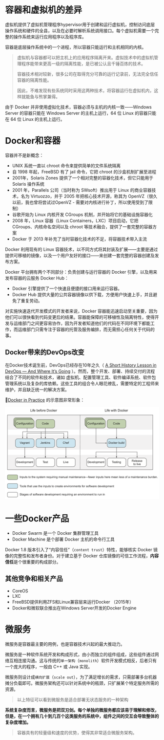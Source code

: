 # 容器和虚拟机的差异

虚拟机提供了虚拟机管理程序hypervisor用于创建和运行虚拟机，控制访问底层操作系统和硬件的全县，以及在必要时解析系统调用接口。每个虚拟机需要一个完整的操作系统来运行应用程序以及程序库。

容器是底层操作系统中的一个进程，所以容器只能运行和主机相同的内核。

> 虚拟机与容器都可以把主机上的应用程序隔离开来。虚拟技术中的虚拟机管理程序能带来更高一级的隔离性能，是已被公认且千锤百炼的技术。
>
> 容器技术相对较新，很多公司在取得充分可靠的运行记录前，无法完全信任容器的隔离性能。
>
> 因此，不难发现有些系统同时采用这两种技术，将容器运行在虚拟机内，这样就能鱼与熊掌兼得。

由于 Docker 并非使用虚拟化技术，容器必须与主机的内核一致——Windows Server 的容器只能在 Windows Server 的主机上运行，64 位 Linux 的容器只能在 64 位 Linux 的主机上运行。

# Docker和容器

容器并不是新概念：

* UNIX 系统一直以 chroot 命令来提供简单的文件系统隔离
* 自 1998 年起，FreeBSD 有了 jail 命令，它把 chroot 的沙盒机制扩展至进程
* 2001年，Solaris Zones 提供了一个相对完整的容器化技术，但它只能用于 Solaris 操作系统
* 2001 年，Parallels 公司（当时称为 SWsoft）推出用于 Linux 的商业容器技术，名为 Virtuozzo，并于 2005 年把核心技术开源，称其为 OpenVZ（很久以前，我也曾将尝试过OpenVZ - 需要对内核进行补丁，所以使用受到了限制）
* 谷歌开始为 Linux 内核开发 CGroups 机制，并开始将它的基础设施容器化
* 2008 年，Linux 容器（Linux Containers，LXC）项目启动，它把 CGroups、内核命名空间以及 chroot 等技术融合，提供了一套完整的容器方案
* Docker 于 2013 年补充了当时容器化技术的不足，将容器技术带入主流

Docker 利用现有的 Linux 容器技术，以不同方式将其封装及扩展——主要是通过提供可移植的镜像，以及一个用户友好的接口——来创建一套完整的容器创建及发布方案。

Docker 平台拥有两个不同部分：负责创建与运行容器的 Docker 引擎，以及用来发布容器的云服务 Docker Hub：

* Docker 引擎提供了一个快速且便捷的接口用来运行容器。
* Docker Hub 提供大量的公共容器镜像以供下载，方便用户快速上手，并且避免了重复劳动。

对实施快速迭代开发模式的开发者来说，Docker 容器能迅速启动至关重要，因为他们可以很快看到代码变更后的结果。容器能保障的可移植性及隔离特性，使得开发与运维部门之间更容易协作，因为开发者知道他们的代码在不同环境下都能工作，而运维部门只需专注于容器的托管及服务编排，而无需担心任何关于代码的事。

## Docker带来的DevOps改变

在Docker技术诞生前，DevOps已经存在10年之久（ [A Short History Lesson in DevOps — And Where It’s Going](https://www.bluematador.com/blog/short-history-lesson-devops-where-its-going/) ）。然而，整个开发、部署、持续交付的流程结合了不同的软件和技术，诸如 虚拟机、配置管理工具、软件编译系统、软件包管理系统以及复杂的库依赖。这些工具的组合令人眼花缭乱，需要特定的工程师来维护，并且缺乏统一的解决方案。

[Docker in Practice](https://www.amazon.cn/dp/B079GQV832) 的示意图非常形象：

![结合DevOps的Docker](../../../img/virtual/docker/using_docker/devops_with_docker.png)



# 一些Docker产品

* Docker Swarm 是一个 Docker 集群管理工具
* Docker Machine 是个部署 Docker 主机的命令行工具

Docker 1.8 版本引入了“内容信任”（`content trust`）特性，能够核实 Docker 镜像的完整性和发布者身份。对于建立基于 Docker 仓库镜像的可信工作流程，**内容信任**是个很重要的构成部分。

## 其他竞争和相关产品

* CoreOS
* LXC
* FreeBSD提供利用ZFS和Linux兼容层来运行Docker （2015年）
* Docker和微软联合推出在Windows Server开发的Docker Engine

# 微服务

微服务是容器最主要的用例，也是容器技术兴起的最大推动力。

微服务是一种软件系统开发和构成形式，由小而独立的组件组成，这些组件通过网络互相连接沟通。这与传统的`单一架构`（`monolith`）软件开发模式相反，后者只有一个庞大的程序，一般由 C++ 或 Java 实现。

微服务则设计成`横向扩展`（`scale out`），为了满足增长的需求，只需部署多台机器摊分负载即可。微服务架构还可以针对系统中的瓶颈，只扩展某个特定服务所需的资源。

> 以上特征可以看到微服务是适合部署无状态服务的一种架构

**系统复杂度而言，微服务是把双刃剑。每个单独的微服务都应该易于理解和修改，但是，在一个拥有几十到几百个这类服务的系统中，组件之间的交互会导致整体的复杂度增加。**

> 容器具有的轻量级和速度的优势，使得其非常适合微服务架构。


